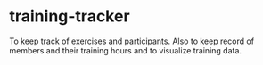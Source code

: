 training-tracker
================

To keep track of exercises and participants. Also to keep record of members and their training hours and to visualize training data.
